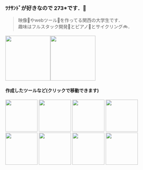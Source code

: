 ### ﾂﾅｻﾝﾄﾞが好きなので 273\*です．🥪

> 映像🎥やwebツール🔮を作ってる関西の大学生です．  
> 趣味はフルスタック開発🚩とピアノ🎹とサイクリング🚲．

<img  height="140" src="https://github-profile-summary-cards.vercel.app/api/cards/profile-details?username=273Do&theme=github_dark"><img height="140" src="https://github-readme-stats.vercel.app/api/top-langs/?username=273Do&layout=compact&count_private=true&hide_border=true&exclude_repo=CreditChecker,FormulaGenerator,OnlineForm&theme=github_dark">

#### 作成したツールなど(クリックで移動できます)

<a href="https://route8-c22ee15e5fa9.herokuapp.com"><img height="100" src="https://github.com/273Do/273Do/assets/114457271/5496f255-d38b-4a98-b8db-6d7296081e8e"></a>
<a href="https://273do.github.io/OnlineForm/indexLogin.html"><img height="100" src="https://github.com/273Do/273Do/assets/114457271/d323544f-3147-4655-a058-4abf22182969"></a>
<img height="100" src="https://github.com/273Do/273Do/assets/114457271/a500822b-5616-4b66-b2a8-5eefe9b2362d">
<a href="https://credit-checker.273doworks.com/"><img height="100" src="https://github.com/273Do/273Do/assets/114457271/f04e385b-f7bd-41fa-8a42-f7390e01573e"></a>
<a href="https://formula-generator.273doworks.com/"><img height="100" src="https://github.com/273Do/273Do/assets/114457271/d8f915b9-acec-48c6-8b24-e3b848611ba7"></a>
<a href="https://273doworks.com"><img height="100" src="https://github.com/273Do/273Do/assets/114457271/71d0970b-9a86-4346-8519-4a4d17d45659"></a>
<img height="100" src="https://github.com/273Do/273Do/assets/114457271/005fc00f-a78c-4778-bfa7-c58e811f670e">
<img height="100" src="https://github.com/273Do/273Do/assets/114457271/89b38dc5-45c4-43cf-be6e-a46bef202471">
